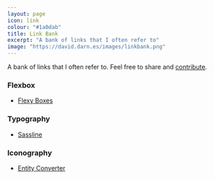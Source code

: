 ```yaml
---
layout: page
icon: link
colour: "#1a0dab"
title: Link Bank
excerpt: "A bank of links that I often refer to"
image: "https://david.darn.es/images/linkbank.png"
---
```


A bank of links that I often refer to. Feel free to share and [contribute](https://github.com/daviddarnes/david.darn.es/edit/gh-pages/linkbank.md).

### Flexbox

- [Flexy Boxes](http://the-echoplex.net/flexyboxes/) 

### Typography

- [Sassline](https://sassline.com/)

### Iconography

- [Entity Converter](https://www.evotech.net/articles/testjsentities.html)
